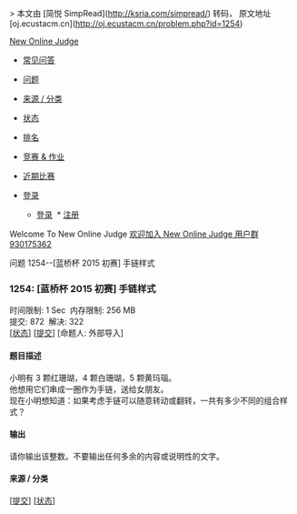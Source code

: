 \> 本文由 \[简悦 SimpRead\](http://ksria.com/simpread/) 转码， 原文地址 \[oj.ecustacm.cn\](http://oj.ecustacm.cn/problem.php?id=1254)

[New Online Judge](http://oj.ecustacm.cn/)

*   [常见问答](http://oj.ecustacm.cn/faqs.php)
*   [问题](http://oj.ecustacm.cn/problemset.php)
*   [来源 / 分类](http://oj.ecustacm.cn/category.php)
*   [状态](http://oj.ecustacm.cn/status.php)
*   [排名](http://oj.ecustacm.cn/ranklist.php)
*   [竞赛 & 作业](http://oj.ecustacm.cn/contest.php)
*   [近期比赛](http://oj.ecustacm.cn/recent-contest.php)

*   [登录](#)
    *   [登录](http://oj.ecustacm.cn/loginpage.php)
     *   [注册](http://oj.ecustacm.cn/registerpage.php)
     

Welcome To New Online Judge [欢迎加入 New Online Judge 用户群 930175362](https://jq.qq.com/?_wv=1027&k=5wGnS2m)  

问题 1254--\[蓝桥杯 2015 初赛\] 手链样式

### 1254: \[蓝桥杯 2015 初赛\] 手链样式

时间限制: 1 Sec  内存限制: 256 MB  
提交: 872  解决: 322  
\[[状态](http://oj.ecustacm.cn/problemstatus.php?id=1254)\] \[[提交](http://oj.ecustacm.cn/submitpage.php?id=1254)\] \[命题人: 外部导入\]

#### 题目描述

小明有 3 颗红珊瑚，4 颗白珊瑚，5 颗黄玛瑙。  
他想用它们串成一圈作为手链，送给女朋友。  
现在小明想知道：如果考虑手链可以随意转动或翻转，一共有多少不同的组合样式？  

#### 输出

请你输出该整数。不要输出任何多余的内容或说明性的文字。  

#### 来源 / 分类

\[[提交](http://oj.ecustacm.cn/submitpage.php?id=1254)\] \[[状态](http://oj.ecustacm.cn/problemstatus.php?id=1254)\]
